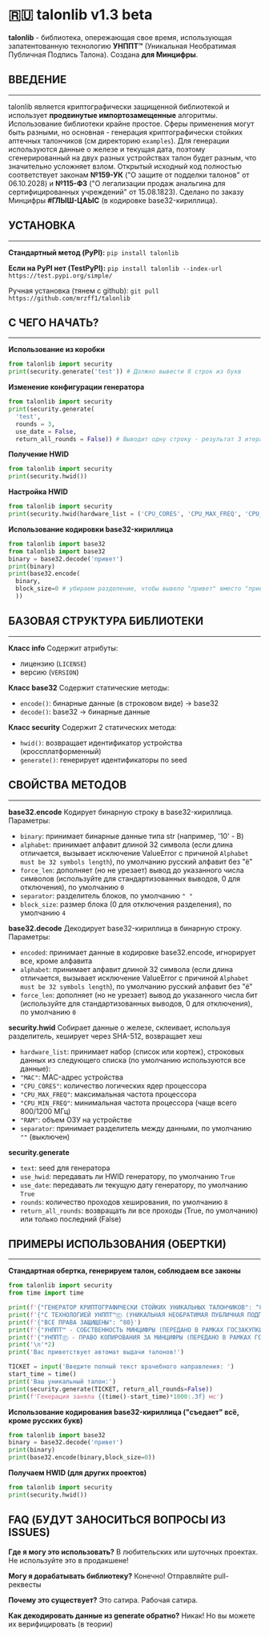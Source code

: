 # 🇷🇺 talonlib v1.3 beta

**talonlib** - библиотека, опережающая свое время, использующая запатентованную технологию **УНППТ™** (Уникальная Необратимая Публичная Подпись Талона). Создана **для Минцифры**.

## ВВЕДЕНИЕ
---
talonlib является криптографически защищенной библиотекой и использует **продвинутые импортозамещенные** алгоритмы. Использование библиотеки крайне простое. Сферы применения могут быть разными, но основная - генерация криптографически стойких аптечных талончиков (см директорию `examples`). Для генерации используются данные о железе и текущая дата, поэтому сгенерированный на двух разных устройствах талон будет разным, что значительно усложняет взлом. Открытый исходный код полностью соответствует законам **№159-УК** ("О защите от подделки талонов" от 06.10.2028) и **№115-ФЗ** ("О легализации продаж анальгина для сертифицированных учреждений" от 15.08.1823). Сделано по заказу Минцифры **#ГЛЫШ-ЦАЫС** (в кодировке base32-кириллица).

## УСТАНОВКА
---
**Стандартный метод (PyPI):**
`pip install talonlib`

**Если на PyPI нет (TestPyPI):**
`pip install talonlib --index-url https://test.pypi.org/simple/`

Ручная установка (тянем с github):
`git pull https://github.com/mrzff1/talonlib`

## С ЧЕГО НАЧАТЬ?
---
**Использование из коробки**
```python
from talonlib import security
print(security.generate('test')) # Должно вывести 8 строк из букв
```

**Изменение конфигурации генератора**
```python
from talonlib import security
print(security.generate(
  'test',
  rounds = 3,
  use_date = False,
  return_all_rounds = False)) # Выводит одну строку - результат 3 итераций, при изменении даты вывод не изменится
```

**Получение HWID**
```python
from talonlib import security
print(security.hwid())
```

**Настройка HWID**
```python
from talonlib import security
print(security.hwid(hardware_list = ('CPU_CORES', 'CPU_MAX_FREQ', 'CPU_MIN_FREQ', 'RAM'))) # Все кроме "MAC": у устройств с одинаковым ЦП и объемом ОЗУ будет генерироваться одинаковый HWID
```

**Использование кодировки base32-кириллица**
```python
from talonlib import base32
from talonlib import base32
binary = base32.decode('привет')
print(binary)
print(base32.encode(
  binary,
  block_size=0 # убираем разделение, чтобы вывело "привет" вместо "прив ет"
  ))
```

## БАЗОВАЯ СТРУКТУРА БИБЛИОТЕКИ
---
**Класс info**
Содержит атрибуты:
- лицензию (`LICENSE`)
- версию (`VERSION`)

**Класс base32**
Содержит статические методы:
- `encode()`: бинарные данные (в строковом виде) -> base32
- `decode()`: base32 -> бинарные данные

**Класс security**
Содержит 2 статических метода:
- `hwid()`: возвращает идентификатор устройства (кроссплатформенный)
- `generate()`: генерирует идентификаторы по seed

## СВОЙСТВА МЕТОДОВ
---
**base32.encode**
Кодирует бинарную строку в base32-кириллица. Параметры:
- `binary`: принимает бинарные данные типа str (например, '10' - В)
- `alphabet`: принимает алфавит длиной 32 символа (если длина отличается, вызывает исключение ValueError с причиной `Alphabet must be 32 symbols length`), по умолчанию русский алфавит без "ё"
- `force_len`: дополняет (но не урезает) вывод до указанного числа символов (используйте для стандартизованных выводов, 0 для отключения), по умолчанию `0`
- `separator`: разделитель блоков, по умолчанию `" "`
- `block_size`: размер блока (0 для отключения разделения), по умолчанию `4`

**base32.decode**
Декодирует base32-кириллица в бинарную строку. Параметры:
- `encoded`: принимает данные в кодировке base32.encode, игнорирует все, кроме алфавита
- `alphabet`: принимает алфавит длиной 32 символа (если длина отличается, вызывает исключение ValueError с причиной `Alphabet must be 32 symbols length`), по умолчанию русский алфавит без "ё"
- `force_len`: дополняет (но не урезает) вывод до указанного числа бит (используйте для стандартизованных выводов, 0 для отключения), по умолчанию `0`

**security.hwid**
Собирает данные о железе, склеивает, используя разделитель, хеширует через SHA-512, возвращает хеш
- `hardware_list`: принимает набор (список или кортеж), строковых данных из следующего списка (по умолчанию используются все данные):
 - `"MAC"`: MAC-адрес устройства
 - `"CPU_CORES"`: количество логических ядер процессора
 - `"CPU_MAX_FREQ"`: максимальная частота процессора
 - `"CPU_MIN_FREQ"`: минимальная частота процессора (чаще всего 800/1200 МГц)
 - `"RAM"`: объем ОЗУ на устройстве
- `separator`: принимает разделитель между данными, по умолчанию `""` (выключен)
 
**security.generate**
- `text`: seed для генератора
- `use_hwid`: передавать ли HWID генератору, по умолчанию `True`
- `use_date`: передавать ли текущую дату генератору, по умолчанию `True`
- `rounds`: количество проходов хеширования, по умолчанию `8`
- `return_all_rounds`: возвращать ли все проходы (True, по умолчанию) или только последний (False)

## ПРИМЕРЫ ИСПОЛЬЗОВАНИЯ (ОБЕРТКИ)
---
**Стандартная обертка, генерируем талон, соблюдаем все законы**
```python
from talonlib import security
from time import time

print(f'{"ГЕНЕРАТОР КРИПТОГРАФИЧЕСКИ СТОЙКИХ УНИКАЛЬНЫХ ТАЛОНЧИКОВ": ^80}')
print(f'{"C ТЕХНОЛОГИЕЙ УНППТ™Ⓒ (УНИКАЛЬНАЯ НЕОБРАТИМАЯ ПУБЛИЧНАЯ ПОДПИСЬ ТАЛОНА™Ⓒ)": ^80}')
print(f'{"ВСЕ ПРАВА ЗАЩИЩЕНЫ": ^80}')
print(f'{"УНППТ™ - СОБСТВЕННОСТЬ МИНЦИФРЫ (ПЕРЕДАНО В РАМКАХ ГОСЗАКУПКИ)": ^80}')
print(f'{"УНППТⒸ - ПРАВО КОПИРОВАНИЯ ЗА МИНЦИФРЫ (ПЕРЕДАНО В РАМКАХ ГОСЗАКУПКИ)": ^80}')
print('\n'*2)
print('Вас приветствует автомат выдачи талонов!')

TICKET = input('Введите полный текст врачебного направления: ')
start_time = time()
print('Ваш уникальный талон:')
print(security.generate(TICKET, return_all_rounds=False))
print(f'Генерация заняла {(time()-start_time)*1000:.3f} мс')
```

**Использование кодирования base32-кириллица ("съедает" всё, кроме русских букв)**
```python
from talonlib import base32
binary = base32.decode('привет')
print(binary)
print(base32.encode(binary,block_size=0))
```

**Получаем HWID (для других проектов)**
```python
from talonlib import security
print(security.hwid())
```

## FAQ (БУДУТ ЗАНОСИТЬСЯ ВОПРОСЫ ИЗ ISSUES)
**Где я могу это использовать?** В любительских или шуточных проектах. Не используйте это в продакшене!

**Могу я дорабатывать библиотеку?** Конечно! Отправляйте pull-реквесты

**Почему это существует?** Это сатира. Рабочая сатира.

**Как декодировать данные из generate обратно?** Никак! Но вы можете их верифицировать (в теории)
